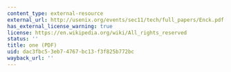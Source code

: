 ```yaml
---
content_type: external-resource
external_url: http://usenix.org/events/sec11/tech/full_papers/Enck.pdf
has_external_license_warning: true
license: https://en.wikipedia.org/wiki/All_rights_reserved
status: ''
title: one (PDF)
uid: dac3fbc5-3eb7-4767-bc13-f3f825b772bc
wayback_url: ''
---
```

